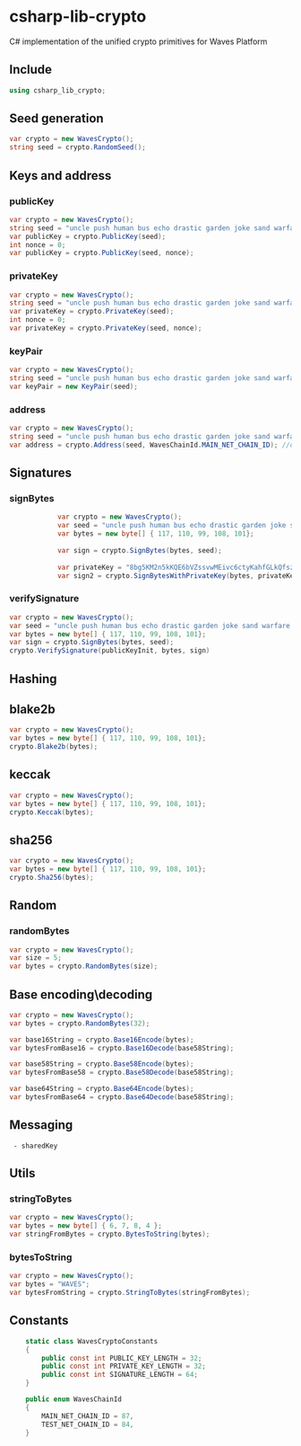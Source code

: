 # csharp-lib-crypto
C# implementation of the unified crypto primitives for Waves Platform

## Include
```csharp
using csharp_lib_crypto;
```

## Seed generation

```csharp
var crypto = new WavesCrypto();
string seed = crypto.RandomSeed();
```
## Keys and address

### publicKey
```csharp
var crypto = new WavesCrypto();
string seed = "uncle push human bus echo drastic garden joke sand warfare sentence fossil title color combine"
var publicKey = crypto.PublicKey(seed);
int nonce = 0;
var publicKey = crypto.PublicKey(seed, nonce);
```
### privateKey
```csharp
var crypto = new WavesCrypto();
string seed = "uncle push human bus echo drastic garden joke sand warfare sentence fossil title color combine"
var privateKey = crypto.PrivateKey(seed);
int nonce = 0;
var privateKey = crypto.PrivateKey(seed, nonce);
```

### keyPair
```csharp
var crypto = new WavesCrypto();
string seed = "uncle push human bus echo drastic garden joke sand warfare sentence fossil title color combine"
var keyPair = new KeyPair(seed);
```
### address
```csharp
var crypto = new WavesCrypto();
string seed = "uncle push human bus echo drastic garden joke sand warfare sentence fossil title color combine"
var address = crypto.Address(seed, WavesChainId.MAIN_NET_CHAIN_ID); //or WavesChainId.TEST_NET_CHAIN_ID
```
## Signatures
### signBytes
```csharp
            var crypto = new WavesCrypto();
            var seed = "uncle push human bus echo drastic garden joke sand warfare sentence fossil title color combine";
            var bytes = new byte[] { 117, 110, 99, 108, 101};
            
            var sign = crypto.SignBytes(bytes, seed);
            
            var privateKey = "8bg5KM2n5kKQE6bVZssvwMEivc6ctyKahfGLkQfszZfY";
            var sign2 = crypto.SignBytesWithPrivateKey(bytes, privateKey);
```
### verifySignature
```csharp
var crypto = new WavesCrypto();
var seed = "uncle push human bus echo drastic garden joke sand warfare sentence fossil title color combine";
var bytes = new byte[] { 117, 110, 99, 108, 101};
var sign = crypto.SignBytes(bytes, seed);
crypto.VerifySignature(publicKeyInit, bytes, sign)
```

## Hashing
## blake2b
```csharp
var crypto = new WavesCrypto();
var bytes = new byte[] { 117, 110, 99, 108, 101};
crypto.Blake2b(bytes);
```

## keccak
```csharp
var crypto = new WavesCrypto();
var bytes = new byte[] { 117, 110, 99, 108, 101};
crypto.Keccak(bytes);
```

## sha256
```csharp
var crypto = new WavesCrypto();
var bytes = new byte[] { 117, 110, 99, 108, 101};
crypto.Sha256(bytes);
```

## Random
### randomBytes
```csharp
var crypto = new WavesCrypto();
var size = 5;
var bytes = crypto.RandomBytes(size);
```
## Base encoding\decoding
```csharp
var crypto = new WavesCrypto();
var bytes = crypto.RandomBytes(32);

var base16String = crypto.Base16Encode(bytes);
var bytesFromBase16 = crypto.Base16Decode(base58String);

var base58String = crypto.Base58Encode(bytes);
var bytesFromBase58 = crypto.Base58Decode(base58String);

var base64String = crypto.Base64Encode(bytes);
var bytesFromBase64 = crypto.Base64Decode(base58String);
```

## Messaging
``` - sharedKey```

## Utils

### stringToBytes
```csharp
var crypto = new WavesCrypto();
var bytes = new byte[] { 6, 7, 8, 4 };
var stringFromBytes = crypto.BytesToString(bytes);
```
### bytesToString
```csharp
var crypto = new WavesCrypto();
var bytes = "WAVES";
var bytesFromString = crypto.StringToBytes(stringFromBytes);
```

## Constants
```csharp
    static class WavesCryptoConstants
    {
        public const int PUBLIC_KEY_LENGTH = 32;
        public const int PRIVATE_KEY_LENGTH = 32;
        public const int SIGNATURE_LENGTH = 64;
    }

    public enum WavesChainId
    {
        MAIN_NET_CHAIN_ID = 87,
        TEST_NET_CHAIN_ID = 84,
    }
```
